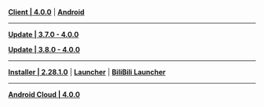**[Client | 4.0.0](https://autopatchcnws.yuanshen.com/client_app/download/pc_zip/20230804185703_R1La3H9xIH1hBiHJ/YuanShen_4.0.0.zip)** | **[Android](https://autopatchcn.yuanshen.com/client_app/download/Android/20230807114707_aYkNEDtpSvHXDdWO/miyoushe/yuanshen_4.0.0.apk)**

---

**[Update | 3.7.0 - 4.0.0](https://autopatchcnws.yuanshen.com/client_app/update/hk4e_cn/18/game_3.7.0_4.0.0_hdiff_dSRetzCuWcmb0gs8.zip)**

**[Update | 3.8.0 - 4.0.0](https://autopatchcnws.yuanshen.com/client_app/update/hk4e_cn/18/game_3.8.0_4.0.0_hdiff_h2FAbmpdS1P3OQ6r.zip)**

---

**[Installer | 2.28.1.0](https://autopatchcnws.yuanshen.com/client_app/download/launcher/20230807114430_X7BtQNf6rHBFm17c/mihoyo/yuanshen_setup_20230731183341.exe)** | **[Launcher](https://autopatchcnws.yuanshen.com/client_app/update/hk4e_cn/18/update_20230731212037_ed3ddb3ajL6IZuSf.zip)** | **[BiliBili Launcher](https://autopatchcnws.yuanshen.com/client_app/update/hk4e_cn/17/update_20230731144717_ed3ddb3asQR64Emv.zip)**

---

**[Android Cloud | 4.0.0](https://autopatchcn.yuanshen.com/client_app/download/cloudgame/android/20230808191306_QFJFoKSxudlPg6dr/cymiyoushe/yscloud_4.0.0.apk)**

